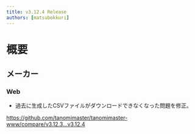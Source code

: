 ```yaml
---
title: v3.12.4 Release
authors: [matsubokkuri]
---
```



<!-- truncate -->

# 概要

## メーカー

### Web

- 過去に生成したCSVファイルがダウンロードできなくなった問題を修正。


https://github.com/tanomimaster/tanomimaster-www/compare/v3.12.3...v3.12.4

